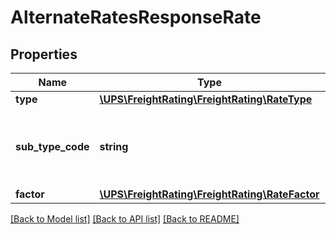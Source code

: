 # AlternateRatesResponseRate

## Properties
Name | Type | Description | Notes
------------ | ------------- | ------------- | -------------
**type** | [**\UPS\FreightRating\FreightRating\RateType**](RateType.md) |  | 
**sub_type_code** | **string** | The subtype of itemized charges rate type. Please look at Appendix 1 Adding for 1800o_RFC8654 | [optional] 
**factor** | [**\UPS\FreightRating\FreightRating\RateFactor**](RateFactor.md) |  | 

[[Back to Model list]](../../README.md#documentation-for-models) [[Back to API list]](../../README.md#documentation-for-api-endpoints) [[Back to README]](../../README.md)


